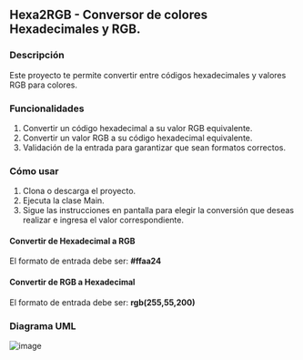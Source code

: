 ## Hexa2RGB - Conversor de colores Hexadecimales y RGB.
### Descripción
Este proyecto te permite convertir entre códigos hexadecimales y valores RGB para colores.
### Funcionalidades
1. Convertir un código hexadecimal a su valor RGB equivalente.
2. Convertir un valor RGB a su código hexadecimal equivalente.
3. Validación de la entrada para garantizar que sean formatos correctos.
### Cómo usar
1. Clona o descarga el proyecto.
2. Ejecuta la clase Main.
3. Sigue las instrucciones en pantalla para elegir la conversión que deseas realizar e ingresa el valor correspondiente.

#### Convertir de Hexadecimal a RGB
El formato de entrada debe ser: **#ffaa24**
#### Convertir de RGB a Hexadecimal
El formato de entrada debe ser: **rgb(255,55,200)**
### Diagrama UML
![image](https://github.com/esttebanps/Hexa2RGB/assets/86686071/568fd324-bf25-466a-8a50-2533525aaaa6)
